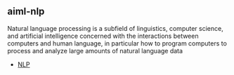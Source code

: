 ## aiml-nlp

Natural language processing is a subfield of linguistics, computer science, and artificial intelligence concerned with the interactions between computers and human language, in particular how to program computers to process and analyze large amounts of natural language data

- [NLP](https://github.com/nitor-infotech-oss/aiml-nlp/blob/main/NLP.ipynb)
